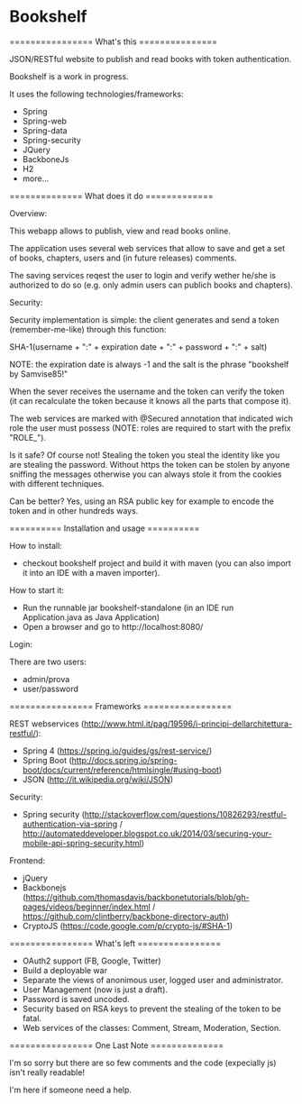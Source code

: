 # Bookshelf

================ What's this ===============

JSON/RESTful website to publish and read books with token authentication.

Bookshelf is a work in progress.

It uses the following technologies/frameworks:
- Spring
- Spring-web
- Spring-data
- Spring-security
- JQuery
- BackboneJs
- H2
- more...

============== What does it do =============

Overview:

This webapp allows to publish, view and read books online.

The application uses several web services that allow to save and get a set of books, chapters, users and (in future releases) comments.

The saving services reqest the user to login and verify wether he/she is authorized to do so (e.g. only admin users can publich books and chapters).


Security:

Security implementation is simple: the client generates and send a token (remember-me-like) through this function:

  SHA-1(username + ":" + expiration date + ":" + password + ":" + salt)
  
NOTE: the expiration date is always -1 and the salt is the phrase "bookshelf by Samvise85!"

When the sever receives the username and the token can verify the token (it can recalculate the token because it knows all the parts that compose it).

The web services are marked with @Secured annotation that indicated wich role the user must possess (NOTE: roles are required to start with the prefix "ROLE_").


Is it safe? Of course not! Stealing the token you steal the identity like you are stealing the password. Without https the token can be stolen by anyone sniffing the messages otherwise you can always stole it from the cookies with different techniques.

Can be better? Yes, using an RSA public key for example to encode the token and in other hundreds ways.


========== Installation and usage ==========

How to install:
- checkout bookshelf project and build it with maven (you can also import it into an IDE with a maven importer).

How to start it:
- Run the runnable jar bookshelf-standalone (in an IDE run Application.java as Java Application)
- Open a browser and go to http://localhost:8080/

Login:

There are two users:
- admin/prova
- user/password

================ Frameworks =================

REST webservices (http://www.html.it/pag/19596/i-principi-dellarchitettura-restful/):
- Spring 4 (https://spring.io/guides/gs/rest-service/)
- Spring Boot (http://docs.spring.io/spring-boot/docs/current/reference/htmlsingle/#using-boot)
- JSON (http://it.wikipedia.org/wiki/JSON)

Security:
- Spring security (http://stackoverflow.com/questions/10826293/restful-authentication-via-spring / http://automateddeveloper.blogspot.co.uk/2014/03/securing-your-mobile-api-spring-security.html)

Frontend:
- jQuery
- Backbonejs (https://github.com/thomasdavis/backbonetutorials/blob/gh-pages/videos/beginner/index.html / https://github.com/clintberry/backbone-directory-auth)
- CryptoJS (https://code.google.com/p/crypto-js/#SHA-1)

================ What's left ================

- OAuth2 support (FB, Google, Twitter)
- Build a deployable war
- Separate the views of anonimous user, logged user and administrator.
- User Management (now is just a draft).
- Password is saved uncoded.
- Security based on RSA keys to prevent the stealing of the token to be fatal.
- Web services of the classes: Comment, Stream, Moderation, Section.

================ One Last Note ==============

I'm so sorry but there are so few comments and the code (expecially js) isn't really readable!

I'm here if someone need a help.
